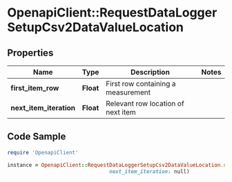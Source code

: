 # OpenapiClient::RequestDataLoggerSetupCsv2DataValueLocation

## Properties

Name | Type | Description | Notes
------------ | ------------- | ------------- | -------------
**first_item_row** | **Float** | First row containing a measurement | 
**next_item_iteration** | **Float** | Relevant row location of next item | 

## Code Sample

```ruby
require 'OpenapiClient'

instance = OpenapiClient::RequestDataLoggerSetupCsv2DataValueLocation.new(first_item_row: null,
                                 next_item_iteration: null)
```


